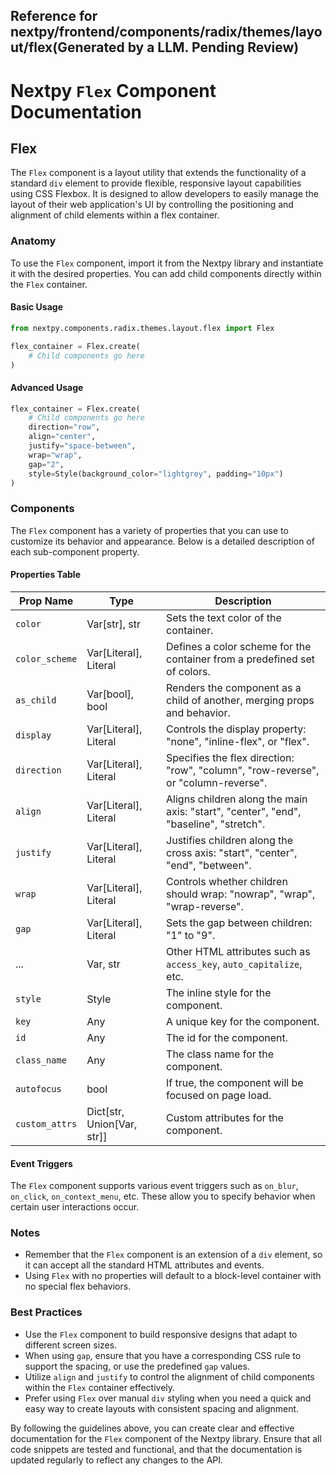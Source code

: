 ##  Reference for nextpy/frontend/components/radix/themes/layout/flex(Generated by a LLM. Pending Review)

# Nextpy `Flex` Component Documentation

## Flex

The `Flex` component is a layout utility that extends the functionality of a standard `div` element to provide flexible, responsive layout capabilities using CSS Flexbox. It is designed to allow developers to easily manage the layout of their web application's UI by controlling the positioning and alignment of child elements within a flex container.

### Anatomy

To use the `Flex` component, import it from the Nextpy library and instantiate it with the desired properties. You can add child components directly within the `Flex` container.

#### Basic Usage

```python
from nextpy.components.radix.themes.layout.flex import Flex

flex_container = Flex.create(
    # Child components go here
)
```

#### Advanced Usage

```python
flex_container = Flex.create(
    # Child components go here
    direction="row",
    align="center",
    justify="space-between",
    wrap="wrap",
    gap="2",
    style=Style(background_color="lightgrey", padding="10px")
)
```

### Components

The `Flex` component has a variety of properties that you can use to customize its behavior and appearance. Below is a detailed description of each sub-component property.

#### Properties Table

| Prop Name        | Type    | Description |
| ---------------- | ------- | ----------- |
| `color`          | Var[str], str | Sets the text color of the container. |
| `color_scheme`   | Var[Literal], Literal | Defines a color scheme for the container from a predefined set of colors. |
| `as_child`       | Var[bool], bool | Renders the component as a child of another, merging props and behavior. |
| `display`        | Var[Literal], Literal | Controls the display property: "none", "inline-flex", or "flex". |
| `direction`      | Var[Literal], Literal | Specifies the flex direction: "row", "column", "row-reverse", or "column-reverse". |
| `align`          | Var[Literal], Literal | Aligns children along the main axis: "start", "center", "end", "baseline", "stretch". |
| `justify`        | Var[Literal], Literal | Justifies children along the cross axis: "start", "center", "end", "between". |
| `wrap`           | Var[Literal], Literal | Controls whether children should wrap: "nowrap", "wrap", "wrap-reverse". |
| `gap`            | Var[Literal], Literal | Sets the gap between children: "1" to "9". |
| ...              | Var, str | Other HTML attributes such as `access_key`, `auto_capitalize`, etc. |
| `style`          | Style | The inline style for the component. |
| `key`            | Any | A unique key for the component. |
| `id`             | Any | The id for the component. |
| `class_name`     | Any | The class name for the component. |
| `autofocus`      | bool | If true, the component will be focused on page load. |
| `custom_attrs`   | Dict[str, Union[Var, str]] | Custom attributes for the component. |

#### Event Triggers

The `Flex` component supports various event triggers such as `on_blur`, `on_click`, `on_context_menu`, etc. These allow you to specify behavior when certain user interactions occur.

### Notes

- Remember that the `Flex` component is an extension of a `div` element, so it can accept all the standard HTML attributes and events.
- Using `Flex` with no properties will default to a block-level container with no special flex behaviors.

### Best Practices

- Use the `Flex` component to build responsive designs that adapt to different screen sizes.
- When using `gap`, ensure that you have a corresponding CSS rule to support the spacing, or use the predefined `gap` values.
- Utilize `align` and `justify` to control the alignment of child components within the `Flex` container effectively.
- Prefer using `Flex` over manual `div` styling when you need a quick and easy way to create layouts with consistent spacing and alignment.

By following the guidelines above, you can create clear and effective documentation for the `Flex` component of the Nextpy library. Ensure that all code snippets are tested and functional, and that the documentation is updated regularly to reflect any changes to the API.